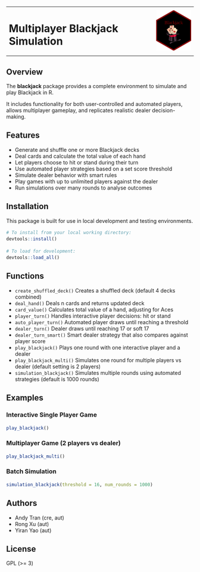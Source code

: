 <table style="width:100%">
  <tr>
    <td>
      <h1>Multiplayer Blackjack Simulation</h1>
    </td>
    <td align="right">
      <img src="logo/blackjack_sticker.png" width="120"/>
    </td>
  </tr>
</table>

## Overview

The **blackjack** package provides a complete environment to simulate and play Blackjack in R.

It includes functionality for both user-controlled and automated players, allows multiplayer gameplay, and replicates realistic dealer decision-making.

## Features

-   Generate and shuffle one or more Blackjack decks
-   Deal cards and calculate the total value of each hand
-   Let players choose to hit or stand during their turn
-   Use automated player strategies based on a set score threshold
-   Simulate dealer behavior with smart rules
-   Play games with up to unlimited players against the dealer
-   Run simulations over many rounds to analyse outcomes

## Installation

This package is built for use in local development and testing environments.

``` r
# To install from your local working directory:
devtools::install()

# To load for development:
devtools::load_all()
```

## Functions

-   `create_shuffled_deck()` Creates a shuffled deck (default 4 decks combined)
-   `deal_hand()` Deals n cards and returns updated deck
-   `card_value()` Calculates total value of a hand, adjusting for Aces
-   `player_turn()` Handles interactive player decisions: hit or stand
-   `auto_player_turn()` Automated player draws until reaching a threshold
-   `dealer_turn()` Dealer draws until reaching 17 or soft 17
-   `dealer_turn_smart()` Smart dealer strategy that also compares against player score
-   `play_blackjack()` Plays one round with one interactive player and a dealer
-   `play_blackjack_multi()` Simulates one round for multiple players vs dealer (default setting is 2 players)
-   `simulation_blackjack()` Simulates multiple rounds using automated strategies (default is 1000 rounds)

## Examples

### Interactive Single Player Game

``` r
play_blackjack()
```

### Multiplayer Game (2 players vs dealer)

``` r
play_blackjack_multi()
```

### Batch Simulation

``` r
simulation_blackjack(threshold = 16, num_rounds = 1000)
```

## Authors

-   Andy Tran (cre, aut)
-   Rong Xu (aut)
-   Yiran Yao (aut)

## License

GPL (\>= 3)
